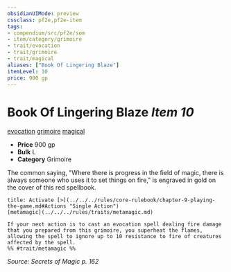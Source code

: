 ```yaml
---
obsidianUIMode: preview
cssclass: pf2e,pf2e-item
tags:
- compendium/src/pf2e/som
- item/category/grimoire
- trait/evocation
- trait/grimoire
- trait/magical
aliases: ["Book Of Lingering Blaze"]
itemLevel: 10
price: 900 gp
---
```

# Book Of Lingering Blaze *Item 10*  
[evocation](../../../rules/traits/evocation.md)  [grimoire](../../../rules/traits/grimoire-som.md)  [magical](../../../rules/traits/magical.md)  

- **Price** 900 gp
- **Bulk** L
- **Category** Grimoire

The common saying, "Where there is progress in the field of magic, there is always someone who uses it to set things on fire," is engraved in gold on the cover of this red spellbook.

```ad-embed-ability
title: Activate [>](../../../rules/core-rulebook/chapter-9-playing-the-game.md#Actions "Single Action")
[metamagic](../../../rules/traits/metamagic.md)  

If your next action is to cast an evocation spell dealing fire damage that you prepared from this grimoire, you superheat the flames, allowing the spell to ignore up to 10 resistance to fire of creatures affected by the spell.  
%% #trait/metamagic %%
```

*Source: Secrets of Magic p. 162*
